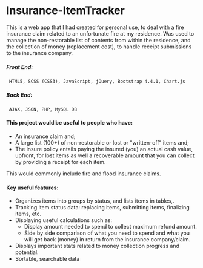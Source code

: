 # Insurance-ItemTracker

This is a web app that I had created for personal use, to deal with a fire insurance claim related to an unfortunate fire at my residence. Was used to manage the non-restorable list of contents from within the residence, and the collection of money (replacement cost), to handle receipt submissions to the insurance company.
  
##### Front End:
     HTML5, SCSS (CSS3), JavaScript, jQuery, Bootstrap 4.4.1, Chart.js

##### Back End:
     AJAX, JSON, PHP, MySQL DB
   
#### This project would be useful to people who have:
* An insurance claim and;
* A large list (100+) of non-restorable or lost or "written-off" items and;
* The insure policy entails paying the insured (you) an actual cash value, upfront, for lost items as well a recoverable amount that you can collect by providing a receipt for each item.

This would commonly include fire and flood insurance claims.

#### Key useful features:

  * Organizes items into groups by status, and lists items in tables,.
  * Tracking item status data: replacing items, submitting items, finalizing items, etc.
  * Displaying useful calculations such as:
    * Display amount needed to spend to collect maximum refund amount.
    * Side by side comparison of what you need to spend and what you will get back (money) in return from the insurance company/claim.
  * Displays important stats related to money collection progress and potential.
  * Sortable, searchable data